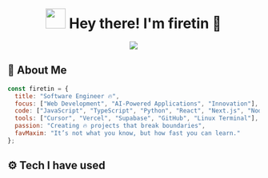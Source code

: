 <!-- WELCOME TO THE 🔥FIRE🔥 ZONE -->
<h1 align="center">
  <img src="https://media.giphy.com/media/hvRJCLFzcasrR4ia7z/giphy.gif" width="40px"/> 
  Hey there! I'm <strong>firetin</strong> 🚀
</h1>

<p align="center">
  <img src="https://readme-typing-svg.herokuapp.com?font=JetBrains+Mono&size=22&pause=1000&color=F75C03&center=true&vCenter=true&width=600&lines=🔥+Full-Stack+Web+Developer;🤖+AI-Assisted+Coding+Sorcerer;🚀+Building+the+Future+of+Web;🔥+Setting+the+Internet+on+Fire!" />
</p>

## 🚀 About Me  
```js
const firetin = {
  title: "Software Engineer 🔥",
  focus: ["Web Development", "AI-Powered Applications", "Innovation"],
  code: ["JavaScript", "TypeScript", "Python", "React", "Next.js", "Node.js"],
  tools: ["Cursor", "Vercel", "Supabase", "GitHub", "Linux Terminal"],
  passion: "Creating 🔥 projects that break boundaries",
  favMaxim: "It’s not what you know, but how fast you can learn."
};
```

## ⚙️ Tech I have used

